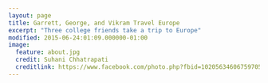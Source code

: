 ```yaml
---
layout: page
title: Garrett, George, and Vikram Travel Europe
excerpt: "Three college friends take a trip to Europe"
modified: 2015-06-24:01:09.000000-01:00
image:
  feature: about.jpg
  credit: Suhani Chhatrapati
  creditlink: https://www.facebook.com/photo.php?fbid=10205634606759705&set=t.1206559849&type=3&theater
---
```


